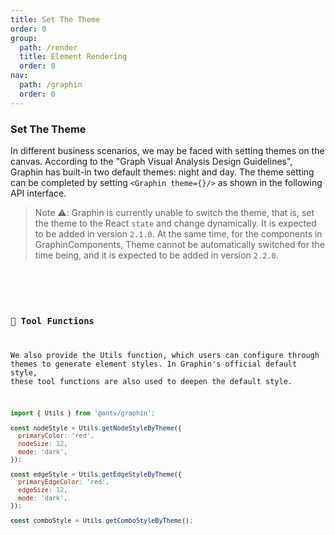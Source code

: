 ```yaml
---
title: Set The Theme
order: 0
group:
  path: /render
  title: Element Rendering
  order: 0
nav:
  path: /graphin
  order: 0
---
```


### Set The Theme

In different business scenarios, we may be faced with setting themes on the canvas. According to the "Graph Visual Analysis Design Guidelines", Graphin has built-in two default themes: night and day. The theme setting can be completed by setting `<Graphin theme={}/>` as shown in the following API interface.

> Note ⚠️: Graphin is currently unable to switch the theme, that is, set the theme to the React `state` and change dynamically. It is expected to be added in version `2.1.0`. At the same time, for the components in GraphinComponents, Theme cannot be automatically switched for the time being, and it is expected to be added in version `2.2.0`.

<code src='./setting.tsx'>

<API src='../../interface/theme.ts'>

### 🔧 Tool Functions

We also provide the Utils function, which users can configure through themes to generate element styles. In Graphin's official default style, these tool functions are also used to deepen the default style.

```jsx | pure
import { Utils } from '@antv/graphin';

const nodeStyle = Utils.getNodeStyleByTheme({
  primaryColor: 'red',
  nodeSize: 12,
  mode: 'dark',
});

const edgeStyle = Utils.getEdgeStyleByTheme({
  primaryEdgeColor: 'red',
  edgeSize: 12,
  mode: 'dark',
});

const comboStyle = Utils.getComboStyleByTheme();
```
